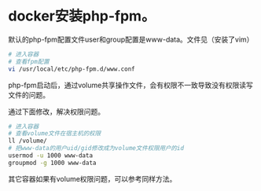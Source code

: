 # docker安装php-fpm。



默认的php-fpm配置文件user和group配置是www-data。文件见（安装了vim）
```sh
# 进入容器
# 查看fpm配置
vi /usr/local/etc/php-fpm.d/www.conf
```
php-fpm启动后，通过volume共享操作文件，会有权限不一致导致没有权限读写文件的问题。

通过下面修改，解决权限问题。
```sh
# 进入容器
# 查看volume文件在宿主机的权限
ll /volume/
# 把www-data的用户uid/gid修改成为volume文件权限用户的id
usermod -u 1000 www-data
groupmod -g 1000 www-data
```
其它容器如果有volume权限问题，可以参考同样方法。